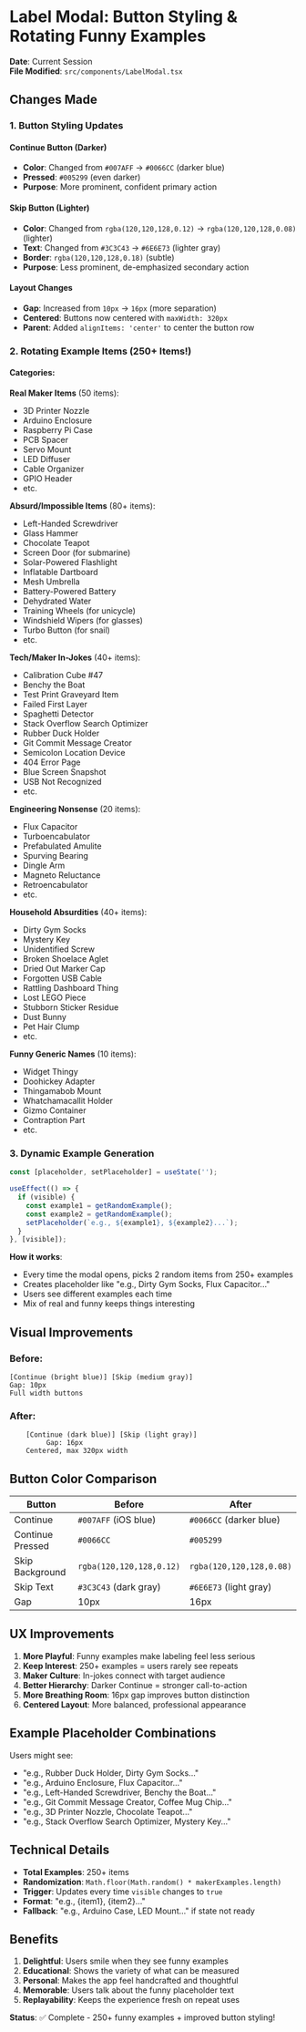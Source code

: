 # Label Modal: Button Styling & Rotating Funny Examples

**Date**: Current Session  
**File Modified**: `src/components/LabelModal.tsx`

## Changes Made

### 1. Button Styling Updates

#### Continue Button (Darker)
- **Color**: Changed from `#007AFF` → `#0066CC` (darker blue)
- **Pressed**: `#005299` (even darker)
- **Purpose**: More prominent, confident primary action

#### Skip Button (Lighter)
- **Color**: Changed from `rgba(120,120,128,0.12)` → `rgba(120,120,128,0.08)` (lighter)
- **Text**: Changed from `#3C3C43` → `#6E6E73` (lighter gray)
- **Border**: `rgba(120,120,128,0.18)` (subtle)
- **Purpose**: Less prominent, de-emphasized secondary action

#### Layout Changes
- **Gap**: Increased from `10px` → `16px` (more separation)
- **Centered**: Buttons now centered with `maxWidth: 320px`
- **Parent**: Added `alignItems: 'center'` to center the button row

### 2. Rotating Example Items (250+ Items!)

#### Categories:

**Real Maker Items** (50 items):
- 3D Printer Nozzle
- Arduino Enclosure
- Raspberry Pi Case
- PCB Spacer
- Servo Mount
- LED Diffuser
- Cable Organizer
- GPIO Header
- etc.

**Absurd/Impossible Items** (80+ items):
- Left-Handed Screwdriver
- Glass Hammer
- Chocolate Teapot
- Screen Door (for submarine)
- Solar-Powered Flashlight
- Inflatable Dartboard
- Mesh Umbrella
- Battery-Powered Battery
- Dehydrated Water
- Training Wheels (for unicycle)
- Windshield Wipers (for glasses)
- Turbo Button (for snail)
- etc.

**Tech/Maker In-Jokes** (40+ items):
- Calibration Cube #47
- Benchy the Boat
- Test Print Graveyard Item
- Failed First Layer
- Spaghetti Detector
- Stack Overflow Search Optimizer
- Rubber Duck Holder
- Git Commit Message Creator
- Semicolon Location Device
- 404 Error Page
- Blue Screen Snapshot
- USB Not Recognized
- etc.

**Engineering Nonsense** (20 items):
- Flux Capacitor
- Turboencabulator
- Prefabulated Amulite
- Spurving Bearing
- Dingle Arm
- Magneto Reluctance
- Retroencabulator
- etc.

**Household Absurdities** (40+ items):
- Dirty Gym Socks
- Mystery Key
- Unidentified Screw
- Broken Shoelace Aglet
- Dried Out Marker Cap
- Forgotten USB Cable
- Rattling Dashboard Thing
- Lost LEGO Piece
- Stubborn Sticker Residue
- Dust Bunny
- Pet Hair Clump
- etc.

**Funny Generic Names** (10 items):
- Widget Thingy
- Doohickey Adapter
- Thingamabob Mount
- Whatchamacallit Holder
- Gizmo Container
- Contraption Part
- etc.

### 3. Dynamic Example Generation

```typescript
const [placeholder, setPlaceholder] = useState('');

useEffect(() => {
  if (visible) {
    const example1 = getRandomExample();
    const example2 = getRandomExample();
    setPlaceholder(`e.g., ${example1}, ${example2}...`);
  }
}, [visible]);
```

**How it works**:
- Every time the modal opens, picks 2 random items from 250+ examples
- Creates placeholder like "e.g., Dirty Gym Socks, Flux Capacitor..."
- Users see different examples each time
- Mix of real and funny keeps things interesting

## Visual Improvements

### Before:
```
[Continue (bright blue)] [Skip (medium gray)]
Gap: 10px
Full width buttons
```

### After:
```
    [Continue (dark blue)] [Skip (light gray)]
         Gap: 16px
    Centered, max 320px width
```

## Button Color Comparison

| Button | Before | After |
|--------|--------|-------|
| Continue | `#007AFF` (iOS blue) | `#0066CC` (darker blue) |
| Continue Pressed | `#0066CC` | `#005299` |
| Skip Background | `rgba(120,120,128,0.12)` | `rgba(120,120,128,0.08)` |
| Skip Text | `#3C3C43` (dark gray) | `#6E6E73` (light gray) |
| Gap | 10px | 16px |

## UX Improvements

1. **More Playful**: Funny examples make labeling feel less serious
2. **Keep Interest**: 250+ examples = users rarely see repeats
3. **Maker Culture**: In-jokes connect with target audience
4. **Better Hierarchy**: Darker Continue = stronger call-to-action
5. **More Breathing Room**: 16px gap improves button distinction
6. **Centered Layout**: More balanced, professional appearance

## Example Placeholder Combinations

Users might see:
- "e.g., Rubber Duck Holder, Dirty Gym Socks..."
- "e.g., Arduino Enclosure, Flux Capacitor..."
- "e.g., Left-Handed Screwdriver, Benchy the Boat..."
- "e.g., Git Commit Message Creator, Coffee Mug Chip..."
- "e.g., 3D Printer Nozzle, Chocolate Teapot..."
- "e.g., Stack Overflow Search Optimizer, Mystery Key..."

## Technical Details

- **Total Examples**: 250+ items
- **Randomization**: `Math.floor(Math.random() * makerExamples.length)`
- **Trigger**: Updates every time `visible` changes to `true`
- **Format**: "e.g., {item1}, {item2}..."
- **Fallback**: "e.g., Arduino Case, LED Mount..." if state not ready

## Benefits

1. **Delightful**: Users smile when they see funny examples
2. **Educational**: Shows the variety of what can be measured
3. **Personal**: Makes the app feel handcrafted and thoughtful
4. **Memorable**: Users talk about the funny placeholder text
5. **Replayability**: Keeps the experience fresh on repeat uses

**Status**: ✅ Complete - 250+ funny examples + improved button styling!
